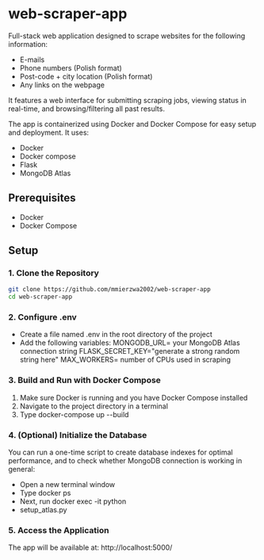 # web-scraper-app
Full-stack web application designed to scrape websites for the following information:
- E-mails
- Phone numbers (Polish format)
- Post-code + city location (Polish format)
- Any links on the webpage

It features a web interface for submitting scraping jobs, viewing status in real-time, and browsing/filtering all past results.

The app is containerized using Docker and Docker Compose for easy setup and deployment.
It uses:
 - Docker
 - Docker compose
 - Flask
 - MongoDB Atlas

## Prerequisites
 - Docker
 - Docker Compose

## Setup

### 1. Clone the Repository

```bash
git clone https://github.com/mmierzwa2002/web-scraper-app
cd web-scraper-app
```

### 2. Configure .env
 - Create a file named .env in the root directory of the project
 - Add the following variables:
 MONGODB_URL= your MongoDB Atlas connection string
 FLASK_SECRET_KEY="generate a strong random string here"
 MAX_WORKERS= number of CPUs used in scraping

### 3. Build and Run with Docker Compose
1. Make sure Docker is running and you have Docker Compose installed
2. Navigate to the project directory in a terminal
3. Type docker-compose up --build

### 4. (Optional) Initialize the Database
You can run a one-time script to create database indexes for optimal performance, and to check whether MongoDB connection is working in general:
 - Open a new terminal window
 - Type docker ps
 - Next, run docker exec -it <container-name> python
 - setup_atlas.py

### 5. Access the Application
The app will be available at: http://localhost:5000/

